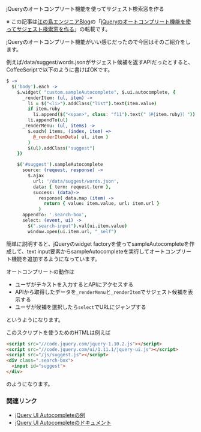 jQueryのオートコンプリート機能を使ってサジェスト検索窓を作る

※ この記事は[江の島エンジニアBlog](http://blog.enogineer.com/)の「[jQueryのオートコンプリート機能を使ってサジェスト検索窓を作る](http://blog.enogineer.com/2014/09/11/jquery-autocomplete/)」の転載です。

jQueryのオートコンプリート機能がいい感じだったので今回はそのご紹介をします。



例えば/data/suggest/words.jsonがサジェスト候補を返すAPIだったとすると、CoffeeScriptで以下のように書けばOKです。

```coffee
$ ->
  $('body').each ->
    $.widget( "custom.sampleAutocomplete", $.ui.autocomplete, {
      _renderItem: (ul, item) ->
        li = $("<li>").addClass("list").text(item.value)
        if item.ruby
          li.append($("<span>", class: "f11").text("（#{item.ruby}）"))
        li.appendTo(ul)
      _renderMenu: (ul, items) ->
        $.each( items, (index, item) =>
          @_renderItemData( ul, item )
        )
        $(ul).addClass("suggest")
    })

    $('#suggest').sampleAutocomplete
      source: (request, response) ->
        $.ajax
          url: '/data/suggest/words.json',
          data: { term: request.term },
          success: (data)->
            response( data.map (item) ->
              return { value: item.value, url: item.url }
            )
      appendTo: '.search-box',
      select: (event, ui) ->
        $(".search-input").val(ui.item.value)
        window.open(ui.item.url, "_self")
```

簡単に説明すると、jQueryのwidget factoryを使ってsampleAutocompleteを作成して、text input要素からsampleAutocompleteを実行してオートコンプリート機能を追加するようになっています。

オートコンプリートの動作は

* ユーザがテキストを入力するとAPIにアクセスする
* APIから取得したデータを`_renderMenu`と`_renderItem`でサジェスト候補を表示する
* ユーザが候補を選択したら`select`でURLにジャンプする

というようになります。

このスクリプトを使うためのHTMLは例えば

```html
<script src="//code.jquery.com/jquery-1.10.2.js"></script>
<script src="//code.jquery.com/ui/1.11.1/jquery-ui.js"></script>
<script src="/js/suggest.js"></script>
<div class=".search-box">
  <input id="suggest">
</div>
```

のようになります。

### 関連リンク

* [jQuery UI Autocompleteの例](http://jqueryui.com/autocomplete/)
* [jQuery UI Autocompleteのドキュメント](http://api.jqueryui.com/autocomplete/)
